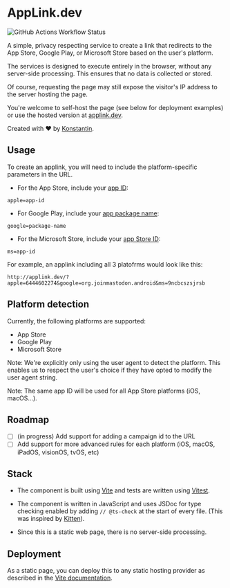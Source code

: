 # AppLink.dev

![GitHub Actions Workflow Status](https://img.shields.io/github/actions/workflow/status/Headbright/applink/tests?branch=main)

A simple, privacy respecting service to create a link that redirects to the App Store, Google Play, or Microsoft Store based on the user's platform.

The services is designed to execute entirely in the browser, without any server-side processing. This ensures that no data is collected or stored.

Of course, requesting the page may still expose the visitor's IP address to the server hosting the page.

You're welcome to self-host the page (see below for deployment examples) or use the hosted version at [applink.dev](https://applink.dev).

Created with ❤️ by [Konstantin](https://github.com/kkostov).

## Usage

To create an applink, you will need to include the platform-specific parameters in the URL.

- For the App Store, include your [app ID](https://developer.apple.com/documentation/storekit/skstoreproductviewcontroller/1502686-loadwithproductid):

`apple=app-id`

- For Google Play, include your [app package name](https://developer.android.com/distribute/marketing-tools/linking-to-google-play#OpeningDetails):

`google=package-name`

- For the Microsoft Store, include your [app Store ID](https://learn.microsoft.com/en-us/windows/apps/publish/link-to-your-app):

`ms=app-id`

For example, an applink including all 3 platofrms would look like this:

```
http://applink.dev/?apple=6444602274&google=org.joinmastodon.android&ms=9ncbcszsjrsb
```

## Platform detection

Currently, the following platforms are supported:

- App Store
- Google Play
- Microsoft Store

Note: We're explicitly only using the user agent to detect the platform. This enables us to respect the user's choice if they have opted to modify the user agent string.

Note: The same app ID will be used for all App Store platforms (iOS, macOS...).

## Roadmap

- [ ] (in progress) Add support for adding a campaign id to the URL
- [ ] Add support for more advanced rules for each platform (iOS, macOS, iPadOS, visionOS, tvOS, etc)

## Stack

- The component is built using [Vite](https://vitejs.dev) and tests are written using [Vitest](https://vitest.dev).

- The component is written in JavaScript and uses JSDoc for type checking enabled by adding `// @ts-check` at the start of every file. (This was inspired by [Kitten](https://codeberg.org/kitten/app#a-little-less-magic-a-little-more-type)).

- Since this is a static web page, there is no server-side processing.

## Deployment

As a static page, you can deploy this to any static hosting provider as described in the [Vite documentation](https://vitejs.dev/guide/static-deploy.html).
